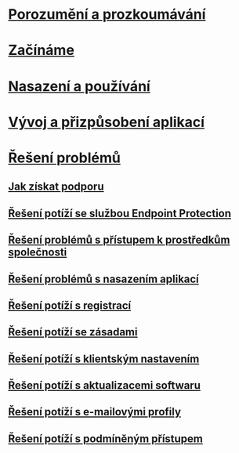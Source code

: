 # [Porozumění a prozkoumávání](/intune/understand-explore/introduction-to-microsoft-intune)
# [Začínáme](/intune/get-started/what-to-know-before-you-start-microsoft-intune)
<!-- # [Plan and Design](/intune/plan-design/ways-to-do-enterprise-mobility) -->
# [Nasazení a používání](/intune/deploy-use/overview-of-device-and-app-lifecycles-in-microsoft-intune)
# [Vývoj a přizpůsobení aplikací](/intune/develop/intune-app-sdk)

# [Řešení problémů](general-troubleshooting-tips-for-microsoft-intune.md)
## [Jak získat podporu](how-to-get-support-for-microsoft-intune.md)
## [Řešení potíží se službou Endpoint Protection](Troubleshoot-Endpoint-Protection-in-microsoft-intune.md)
## [Řešení problémů s přístupem k prostředkům společnosti](Troubleshoot-company-resource-access-problems-with-microsoft-intune.md)
## [Řešení problémů s nasazením aplikací](Troubleshoot-app-deployment-problems-in-microsoft-intune.md)
## [Řešení potíží s registrací](troubleshoot-device-enrollment-in-intune.md)
## [Řešení potíží se zásadami](Troubleshoot-policies-in-microsoft-intune.md)
## [Řešení potíží s klientským nastavením](Troubleshoot-client-setup-in-microsoft-intune.md)
## [Řešení potíží s aktualizacemi softwaru](Troubleshoot-software-updates-in-microsoft-intune.md)
## [Řešení potíží s e-mailovými profily](Troubleshoot-email-profiles-in-microsoft-intune.md)
## [Řešení potíží s podmíněným přístupem](troubleshoot-conditional-access.md)

<!--HONumber=Jul16_HO3-->


